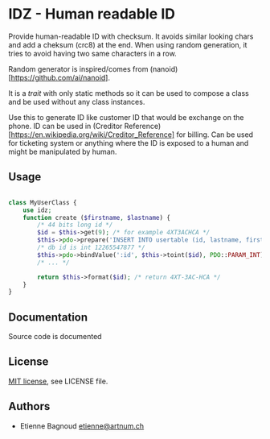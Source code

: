 # IDZ - Human readable ID

Provide human-readable ID with checksum. It avoids similar looking chars and
add a cheksum (crc8) at the end. When using random generation, it tries to avoid
having two same characters in a row.

Random generator is inspired/comes from (nanoid)[https://github.com/ai/nanoid].

It is a _trait_ with only static methods so it can be used to compose a class 
and be used without any class instances.

Use this to generate ID like customer ID that would be exchange on the phone. ID
can be used in (Creditor Reference)[https://en.wikipedia.org/wiki/Creditor_Reference]
for billing. Can be used for ticketing system or anything where the ID is exposed
to a human and might be manipulated by human.

## Usage

```php

class MyUserClass {
    use idz;
    function create ($firstname, $lastname) {
        /* 44 bits long id */
        $id = $this->get(9); /* for example 4XT3ACHCA */
        $this->pdo->prepare('INSERT INTO usertable (id, lastname, firstname) VALUES(:id, :lastname, :firstname)');
        /* db id is int 12265547877 */
        $this->pdo->bindValue(':id', $this->toint($id), PDO::PARAM_INT);
        /* ... */

        return $this->format($id); /* return 4XT-3AC-HCA */
    }
}

```

## Documentation

Source code is documented

## License

[MIT license](https://opensource.org/license/mit), see LICENSE file.

## Authors

  * Etienne Bagnoud <etienne@artnum.ch>
